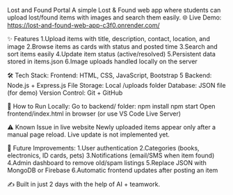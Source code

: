 Lost and Found Portal
A simple Lost & Found web app where students can upload lost/found items with images and search them easily.
🌐 Live Demo: https://lost-and-found-web-app-c3f0.onrender.com/

✨ Features
    1.Upload items with title, description, contact, location, and image
    2.Browse items as cards with status and posted time
    3.Search and sort items easily
    4.Update item status (active/resolved)
    5.Persistent data stored in items.json
    6.Image uploads handled locally on the server

🛠️ Tech Stack:
    Frontend: HTML, CSS, JavaScript, Bootstrap 5
    Backend: Node.js + Express.js
    File Storage: Local /uploads folder
    Database: JSON file (for demo)
    Version Control: Git + GitHub

🚀 How to Run Locally:
    Go to backend/ folder:
    npm install
    npm start
    Open frontend/index.html in browser (or use VS Code Live Server)

⚠️ Known Issue in live website
    Newly uploaded items appear only after a manual page reload. Live update is not implemented yet.

🔮 Future Improvements:
    1.User authentication
    2.Categories (books, electronics, ID cards, pets)
    3.Notifications (email/SMS when item found)
    4.Admin dashboard to remove old/spam listings
    5.Replace JSON with MongoDB or Firebase
    6.Automatic frontend updates after posting an item

✍️ Built in just 2 days with the help of AI + teamwork.